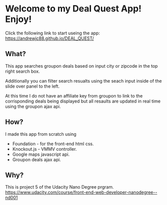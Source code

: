 # Welcome to my Deal Quest App! Enjoy!
Click the following link to start useing the app:
https://andrewjc88.github.io/DEAL_QUEST/
## What?
This app searches groupon deals based on input city or zipcode in the top right search box.

Additionally you can filter search resualts using the seach input inside of the slide over panel to the left.

At this time I do not have an affiliate key from groupon to link to the corrisponding deals being displayed but all resaults are updated in real time using the groupon ajax api.
## How?
I made this app from scratch using 
* Foundation - for the front-end html css.
* Knockout.js - VMMV controller.
* Google maps javascript api.
* Groupon deals ajax api. 
## Why?
This is project 5 of the Udacity Nano Degree prgram. 
https://www.udacity.com/course/front-end-web-developer-nanodegree--nd001

